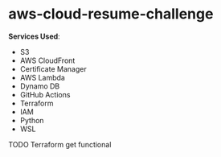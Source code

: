 # aws-cloud-resume-challenge


**Services Used**:

- S3
- AWS CloudFront
- Certificate Manager
- AWS Lambda
- Dynamo DB
- GitHub Actions
- Terraform
- IAM
- Python
- WSL




TODO
Terraform get functional